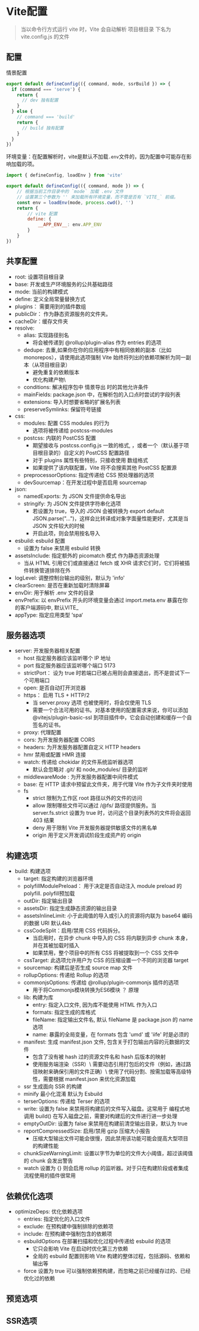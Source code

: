 # Vite配置
> 当以命令行方式运行 vite 时，Vite 会自动解析 项目根目录 下名为 vite.config.js 的文件

## 配置

情景配置
```js
export default defineConfig(({ command, mode, ssrBuild }) => {
  if (command === 'serve') {
    return {
      // dev 独有配置
    }
  } else {
    // command === 'build'
    return {
      // build 独有配置
    }
  }
})

```

环境变量：在配置解析时，vite是默认不加载`.env`文件的，因为配置中可能存在影响加载的项。
```js
import { defineConfig, loadEnv } from 'vite'

export default defineConfig(({ command, mode }) => {
    // 根据当前工作目录中的 `mode` 加载 .env 文件
    // 设置第三个参数为 '' 来加载所有环境变量，而不管是否有 `VITE_` 前缀。
    const env = loadEnv(mode, process.cwd(), '')
    return {
        // vite 配置
        define: {
            __APP_ENV__: env.APP_ENV
        }
    }
})

```

## 共享配置
- root: 设置项目根目录
- base: 开发或生产环境服务的公共基础路径
- mode: 当前的构建模式
- define: 定义全局常量替换方式
- plugins： 需要用到的插件数组
- publicDir： 作为静态资源服务的文件夹。
- cacheDir：缓存文件夹
- resolve:
  - alias: 实现路径别名 
    - 将会被传递到 @rollup/plugin-alias 作为 entries 的选项
  - dedupe: 去重,如果你在你的应用程序中有相同依赖的副本（比如 monorepos），请使用此选项强制 Vite 始终将列出的依赖项解析为同一副本（从项目根目录）
    - 避免重复的依赖版本
    - 优化构建产物\
  - conditions: 解决程序包中 情景导出 时的其他允许条件
  - mainFields: package.json 中，在解析包的入口点时尝试的字段列表
  - extensions: 导入时想要省略的扩展名列表
  - preserveSymlinks: 保留符号链接
- css:
  - modules: 配置 CSS modules 的行为
    - 选项将被传递给 postcss-modules
  - postcss: 内联的 PostCSS 配置
    - 期望接收与 postcss.config.js 一致的格式, ，或者一个（默认基于项目根目录的）自定义的 PostCSS 配置路径
    - 对于 plugins 属性有些特别，只接收使用 数组格式
    - 如果提供了该内联配置，Vite 将不会搜索其他 PostCSS 配置源
  - preprocessorOptions: 指定传递给 CSS 预处理器的选项
  - devSourcemap：在开发过程中是否启用 sourcemap
- json: 
  - namedExports: 为 JSON 文件提供命名导出
  - stringify: 为 JSON 文件提供字符串化选项
    - 若设置为 true，导入的 JSON 会被转换为 export default JSON.parse("...")，这样会比转译成对象字面量性能更好，尤其是当 JSON 文件较大的时候
    - 开启此项，则会禁用按名导入
- esbuild: esbuild 配置
  - 设置为 false 来禁用 esbuild 转换
- assetsInclude: 指定额外的 picomatch 模式 作为静态资源处理
  - 当从 HTML 引用它们或直接通过 fetch 或 XHR 请求它们时，它们将被插件转换管道排除在外
- logLevel: 调整控制台输出的级别，默认为 'info'
- clearScreen: 是否在重新加载时清除屏幕
- envDir: 用于解析 .env 文件的目录
- envPrefix: 以 envPrefix 开头的环境变量会通过 import.meta.env 暴露在你的客户端源码中, 默认VITE_
- appType: 指定应用类型 ’spa‘

## 服务器选项
- server: 开发服务器相关配置
  - host 指定服务器应该监听哪个 IP 地址
  - port 指定服务器应该监听哪个端口 5173
  - strictPort： 设为 true 时若端口已被占用则会直接退出，而不是尝试下一个可用端口
  - open: 是否自动打开浏览器
  - https： 启用 TLS + HTTP/2
    - 当 server.proxy 选项 也被使用时，将会仅使用 TLS
    - 需要一个合法可用的证书。对基本使用的配置需求来说，你可以添加 @vitejs/plugin-basic-ssl 到项目插件中，它会自动创建和缓存一个自签名的证书。
  - proxy: 代理配置
  - cors: 为开发服务器配置 CORS
  - headers: 为开发服务器配置自定义 HTTP headers
  - hmr 禁用或配置 HMR 连接
  - watch: 传递给 chokidar 的文件系统监听器选项
    - 默认会忽略对 .git/ 和 node_modules/ 目录的监听
  - middlewareMode : 为开发服务器配置中间件模式
  - base: 在 HTTP 请求中预留此文件夹，用于代理 Vite 作为子文件夹时使用
  - fs
    - strict 限制为工作区 root 路径以外的文件的访问
    - allow 限制哪些文件可以通过 /@fs/ 路径提供服务。当 server.fs.strict 设置为 true 时，访问这个目录列表外的文件将会返回 403 结果
    - deny 用于限制 Vite 开发服务器提供敏感文件的黑名单
    - origin 用于定义开发调试阶段生成资产的 origin

## 构建选项
- build: 构建选项
  - target: 指定构建的浏览器环境
  - polyfillModulePreload： 用于决定是否自动注入 module preload 的 polyfill. polyfill预加载
  - outDir: 指定输出目录
  - assetsDir: 指定生成静态资源的输出目录
  - assetsInlineLimit: 小于此阈值的导入或引入的资源将内联为 base64 编码的数据 URI 默认4kb
  - cssCodeSplit：启用/禁用 CSS 代码拆分。
    - 当启用时，在异步 chunk 中导入的 CSS 将内联到异步 chunk 本身，并在其被加载时插入
    - 如果禁用，整个项目中的所有 CSS 将被提取到一个 CSS 文件中
  - cssTarget: 此选项允许用户为 CSS 的压缩设置一个不同的浏览器 target
  - sourcemap: 构建后是否生成 source map 文件
  - rollupOptions: 传递给 Rollup 的选项
  - commonjsOptions: 传递给 @rollup/plugin-commonjs 插件的选项
    - 用于将Commonjs模块转换为ES6模块  ？ 原理
  - lib: 构建为库 
    - entry: 指定入口文件, 因为库不能使用 HTML 作为入口
    - formats: 指定生成的库格式
    - fileName: 指定输出文件名, 默认 fileName 是 package.json 的 name 选项
    - name: 暴露的全局变量，在 formats 包含 'umd' 或 'iife' 时是必须的
  - manifest: 生成 manifest.json 文件, 包含关于打包输出内容的元数据的文件
    - 包含了没有被 hash 过的资源文件名和 hash 后版本的映射
    - 使用服务端渲染（SSR）\ 需要动态引用打包后的文件（例如，通过路径映射来确保引用的文件正确）\ 使用了代码分割、按需加载等高级特性，需要根据 manifest.json 来优化资源加载
  - ssr 生成面向 SSR 的构建
  - minify 最小化混淆  默认为 Esbuild
  - terserOptions: 传递给 Terser 的选项
  - write: 设置为 false 来禁用将构建后的文件写入磁盘。这常用于 编程式地调用 build() 在写入磁盘之前，需要对构建后的文件进行进一步处理
  - emptyOutDir: 设置为 false 来禁用在构建前清空输出目录，默认为 true
  - reportCompressedSize: 启用/禁用 gzip 压缩大小报告
    - 压缩大型输出文件可能会很慢，因此禁用该功能可能会提高大型项目的构建性能
  - chunkSizeWarningLimit: 设置以字节为单位的文件大小阈值，超过该阈值的 chunk 会发出警告
  - watch 设置为 {} 则会启用 rollup 的监听器。对于只在构建阶段或者集成流程使用的插件很常用

## 依赖优化选项
- optimizeDeps: 优化依赖选项
  - entries: 指定优化的入口文件
  - exclude: 在预构建中强制排除的依赖项
  - include: 在预构建中强制包含的依赖项
  - esbuildOptions 在部署扫描和优化过程中传递给 esbuild 的选项
    - 它只会影响 Vite 在启动时优化第三方依赖
    - 全局的 esbuild 配置则影响 Vite 构建的整体过程，包括源码、依赖和输出等
  - force 设置为 true 可以强制依赖预构建，而忽略之前已经缓存过的、已经优化过的依赖

## 预览选项

## SSR选项